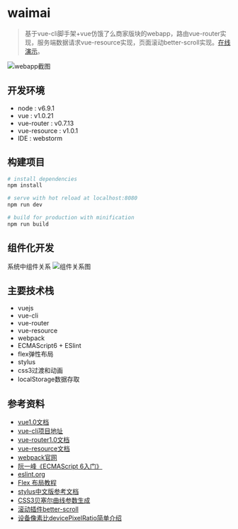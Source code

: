 # waimai

> 基于vue-cli脚手架+vue仿饿了么商家版块的webapp，路由vue-router实现，服务端数据请求vue-resource实现，页面滚动better-scroll实现。[在线演示](http://uranux.com:8080/#!/goods)。

![webapp截图](http://arthas.com.cn/images/waimaiweb2.png)

## 开发环境
- node : v6.9.1
- vue : v1.0.21
- vue-router : v0.7.13 
- vue-resource : v1.0.1
- IDE : webstorm 

## 构建项目

``` bash
# install dependencies
npm install

# serve with hot reload at localhost:8080
npm run dev

# build for production with minification
npm run build

```

## 组件化开发
系统中组件关系
![组件关系图](http://ob9qd20l4.bkt.clouddn.com/components.png)

## 主要技术栈
- vuejs
- vue-cli
- vue-router
- vue-resource
- webpack
- ECMAScript6 + ESlint
- flex弹性布局
- stylus
- css3过渡和动画
- localStorage数据存取

## 参考资料
- [vue1.0文档](http://vuejs.org.cn/guide/)
- [vue-cli项目地址](https://github.com/vuejs/vue-cli)
- [vue-router1.0文档](https://github.com/vuejs/vue-router/tree/1.0/docs/zh-cn)
- [vue-resource文档](https://github.com/pagekit/vue-resource/blob/master/docs/http.md)
- [webpack官网](https://webpack.js.org/)
- [阮一峰《ECMAScript 6入门》](http://es6.ruanyifeng.com/)
- [eslint.org](http://eslint.org/)
- [Flex 布局教程](http://www.ruanyifeng.com/blog/2015/07/flex-grammar.html?utm_source=tuicool)
- [stylus中文版参考文档](http://www.zhangxinxu.com/jq/stylus/)
- [CSS3贝塞尔曲线参数生成](http://cubic-bezier.com/#.17,.67,.83,.67)
- [滚动插件better-scroll](https://github.com/ustbhuangyi/better-scroll)
- [设备像素比devicePixelRatio简单介绍](http://www.zhangxinxu.com/wordpress/2012/08/window-devicepixelratio/)